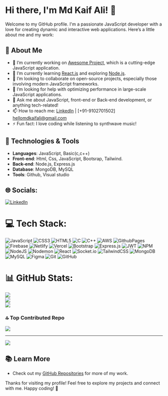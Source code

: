 # Hi there, I'm Md Kaif Ali! 👋

Welcome to my GitHub profile. I'm a passionate JavaScript developer with a love for creating dynamic and interactive web applications. Here’s a little about me and my work:

## 🚀 About Me

- 🔭 I’m currently working on [Awesome Project](#), which is a cutting-edge JavaScript application.
- 🌱 I’m currently learning [React.js](https://reactjs.org/) and exploring [Node.js](https://nodejs.org/).
- 👯 I’m looking to collaborate on open-source projects, especially those involving modern JavaScript frameworks.
- 🤔 I’m looking for help with optimizing performance in large-scale JavaScript applications.
- 💬 Ask me about JavaScript, front-end or Back-end development, or anything tech-related!
- 📫 How to reach me: [LinkedIn](https://www.linkedin.com/in/md-kaif-ali-25a14522b/) | [+91-9102701502] hellomdkaifali@gmail.com 
- ⚡ Fun fact: I love coding while listening to synthwave music!

## 🔧 Technologies & Tools

- **Languages**: JavaScript, Basic(c,c++)
- **Front-end**: Html, Css, JavaScript, Bootsrap, Tailwind.
- **Back-end**: Node.js, Express.js
- **Database**: MongoDB, MySQL
- **Tools**: Github, Visual studio

## 🌐 Socials:
[![LinkedIn](https://img.shields.io/badge/LinkedIn-%230077B5.svg?logo=linkedin&logoColor=white)](https://linkedin.com/in/md-kaif-ali-25a14522b) 

# 💻 Tech Stack:
![JavaScript](https://img.shields.io/badge/javascript-%23323330.svg?style=for-the-badge&logo=javascript&logoColor=%23F7DF1E) ![CSS3](https://img.shields.io/badge/css3-%231572B6.svg?style=for-the-badge&logo=css3&logoColor=white) ![HTML5](https://img.shields.io/badge/html5-%23E34F26.svg?style=for-the-badge&logo=html5&logoColor=white) ![C](https://img.shields.io/badge/c-%2300599C.svg?style=for-the-badge&logo=c&logoColor=white) ![C++](https://img.shields.io/badge/c++-%2300599C.svg?style=for-the-badge&logo=c%2B%2B&logoColor=white) ![AWS](https://img.shields.io/badge/AWS-%23FF9900.svg?style=for-the-badge&logo=amazon-aws&logoColor=white) ![GithubPages](https://img.shields.io/badge/github%20pages-121013?style=for-the-badge&logo=github&logoColor=white) ![Firebase](https://img.shields.io/badge/firebase-%23039BE5.svg?style=for-the-badge&logo=firebase) ![Netlify](https://img.shields.io/badge/netlify-%23000000.svg?style=for-the-badge&logo=netlify&logoColor=#00C7B7) ![Vercel](https://img.shields.io/badge/vercel-%23000000.svg?style=for-the-badge&logo=vercel&logoColor=white) ![Bootstrap](https://img.shields.io/badge/bootstrap-%238511FA.svg?style=for-the-badge&logo=bootstrap&logoColor=white) ![Express.js](https://img.shields.io/badge/express.js-%23404d59.svg?style=for-the-badge&logo=express&logoColor=%2361DAFB) ![JWT](https://img.shields.io/badge/JWT-black?style=for-the-badge&logo=JSON%20web%20tokens) ![NPM](https://img.shields.io/badge/NPM-%23CB3837.svg?style=for-the-badge&logo=npm&logoColor=white) ![NodeJS](https://img.shields.io/badge/node.js-6DA55F?style=for-the-badge&logo=node.js&logoColor=white) ![Nodemon](https://img.shields.io/badge/NODEMON-%23323330.svg?style=for-the-badge&logo=nodemon&logoColor=%BBDEAD) ![React](https://img.shields.io/badge/react-%2320232a.svg?style=for-the-badge&logo=react&logoColor=%2361DAFB) ![Socket.io](https://img.shields.io/badge/Socket.io-black?style=for-the-badge&logo=socket.io&badgeColor=010101) ![TailwindCSS](https://img.shields.io/badge/tailwindcss-%2338B2AC.svg?style=for-the-badge&logo=tailwind-css&logoColor=white) ![MongoDB](https://img.shields.io/badge/MongoDB-%234ea94b.svg?style=for-the-badge&logo=mongodb&logoColor=white) ![MySQL](https://img.shields.io/badge/mysql-4479A1.svg?style=for-the-badge&logo=mysql&logoColor=white) ![Figma](https://img.shields.io/badge/figma-%23F24E1E.svg?style=for-the-badge&logo=figma&logoColor=white) ![Git](https://img.shields.io/badge/git-%23F05033.svg?style=for-the-badge&logo=git&logoColor=white) ![GitHub](https://img.shields.io/badge/github-%23121011.svg?style=for-the-badge&logo=github&logoColor=white)
# 📊 GitHub Stats:
![](https://github-readme-stats.vercel.app/api?username=mandy011&theme=dark&hide_border=false&include_all_commits=false&count_private=false)<br/>
![](https://github-readme-streak-stats.herokuapp.com/?user=mandy011&theme=dark&hide_border=false)<br/>
![](https://github-readme-stats.vercel.app/api/top-langs/?username=mandy011&theme=dark&hide_border=false&include_all_commits=false&count_private=false&layout=compact)

### 🔝 Top Contributed Repo
![](https://github-contributor-stats.vercel.app/api?username=mandy011&limit=5&theme=dark&combine_all_yearly_contributions=true)

---
[![](https://visitcount.itsvg.in/api?id=mandy011&icon=0&color=0)](https://visitcount.itsvg.in)

<!-- Proudly created with GPRM ( https://gprm.itsvg.in ) -->

## 📚 Learn More

- Check out my [GitHub Repositories](https://github.com/mandy011) for more of my work.

Thanks for visiting my profile! Feel free to explore my projects and connect with me. Happy coding! 🚀

